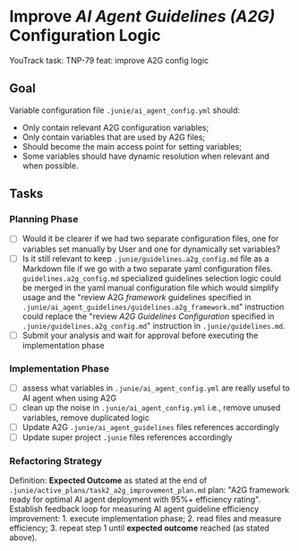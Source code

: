 # Improve _AI Agent Guidelines (A2G)_ Configuration Logic

YouTrack task: TNP-79 feat: improve A2G config logic

## Goal

Variable configuration file `.junie/ai_agent_config.yml` should:
- Only contain relevant A2G configuration variables;
- Only contain variables that are used by A2G files;
- Should become the main access point for setting variables;
- Some variables should have dynamic resolution when relevant and when possible. 

## Tasks

### Planning Phase
- [ ] Would it be clearer if we had two separate configuration files, one for variables set manually by User and one for dynamically set variables? 
- [ ] Is it still relevant to keep `.junie/guidelines.a2g_config.md` file as a Markdown file if we go with a two separate yaml configuration files. `guidelines.a2g_config.md` specialized guidelines selection logic could be merged in the yaml manual configuration file which would simplify usage and the "review A2G _framework_ guidelines specified in `.junie/ai_agent_guidelines/guidelines.a2g_framework.md`" instruction could replace the "review _A2G Guidelines Configuration_ specified in `.junie/guidelines.a2g_config.md`" instruction in `.junie/guidelines.md`.
- [ ] Submit your analysis and wait for approval before executing the implementation phase 

### Implementation Phase
- [ ] assess what variables in `.junie/ai_agent_config.yml` are really useful to AI agent when using A2G
- [ ] clean up the noise in `.junie/ai_agent_config.yml` i.e., remove unused variables, remove duplicated logic 
- [ ] Update A2G `.junie/ai_agent_guidelines` files references accordingly
- [ ] Update super project `.junie` files references accordingly

### Refactoring Strategy
Definition: **Expected Outcome** as stated at the end of `.junie/active_plans/task2_a2g_improvement_plan.md` plan:  "A2G framework ready for optimal AI agent deployment with 95%+ efficiency rating".
Establish feedback loop for measuring AI agent guideline efficiency improvement: 
    1. execute implementation phase;
    2. read files and measure efficiency;
    3. repeat step 1 until **expected outcome** reached (as stated above). 
 
